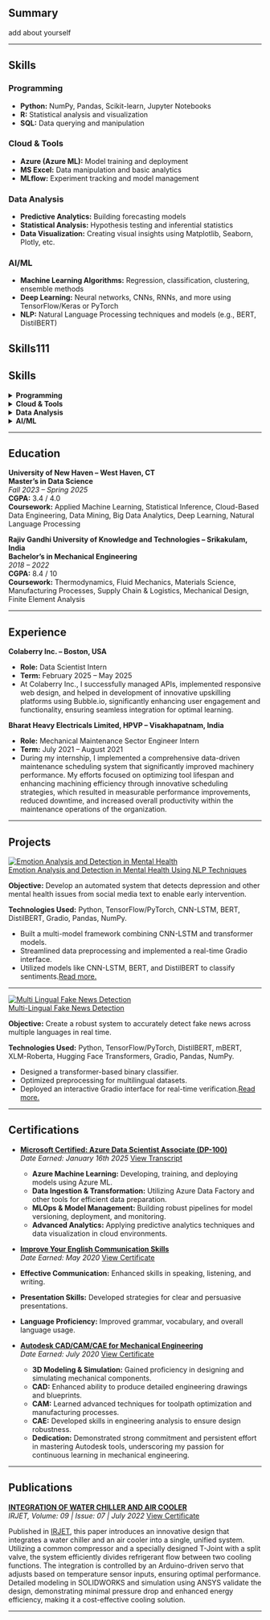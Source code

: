 


## Summary
add about yourself

---

## Skills

### Programming
- **Python:** NumPy, Pandas, Scikit-learn, Jupyter Notebooks  
- **R:** Statistical analysis and visualization  
- **SQL:** Data querying and manipulation

### Cloud & Tools
- **Azure (Azure ML):** Model training and deployment  
- **MS Excel:** Data manipulation and basic analytics  
- **MLflow:** Experiment tracking and model management

### Data Analysis
- **Predictive Analytics:** Building forecasting models  
- **Statistical Analysis:** Hypothesis testing and inferential statistics  
- **Data Visualization:** Creating visual insights using Matplotlib, Seaborn, Plotly, etc.

### AI/ML
- **Machine Learning Algorithms:** Regression, classification, clustering, ensemble methods  
- **Deep Learning:** Neural networks, CNNs, RNNs, and more using TensorFlow/Keras or PyTorch  
- **NLP:** Natural Language Processing techniques and models (e.g., BERT, DistilBERT)

## Skills111

## Skills

<details markdown="1">
<summary><strong>Programming</strong></summary>

### Programming Sub-Skills

<details markdown="1">
<summary>![Python](https://img.shields.io/badge/Python-3670A0?style=for-the-badge&logo=python&logoColor=ffdd54)</summary>

**Python**  
- **Tools Used:** NumPy, Pandas, Scikit-learn, Jupyter Notebooks  
- **Description:** Utilized for data analysis, scripting, and building machine learning models.
  
</details>

<details markdown="1">
<summary>![R](https://img.shields.io/badge/R-276DC3?style=for-the-badge&logo=r&logoColor=white)</summary>

**R**  
- **Tools Used:** RStudio, ggplot2, dplyr  
- **Description:** Employed for statistical analysis and data visualization.
  
</details>

<details markdown="1">
<summary>![SQL](https://img.shields.io/badge/SQL-4479A1?style=for-the-badge&logo=mysql&logoColor=white)</summary>

**SQL**  
- **Tools Used:** MySQL, PostgreSQL, SQLite  
- **Description:** Used for data querying, manipulation, and database management.
  
</details>

</details>

<details markdown="1">
<summary><strong>Cloud & Tools</strong></summary>

### Cloud & Tools Sub-Skills

<details markdown="1">
<summary>![Azure](https://img.shields.io/badge/Azure-0072C6?style=for-the-badge&logo=microsoftazure&logoColor=white)</summary>

**Azure (Azure ML)**  
- **Tools Used:** Azure Machine Learning Studio, Azure Notebooks  
- **Description:** Applied for scalable model training and deployment on the cloud.
  
</details>

<details markdown="1">
<summary>![MS Excel](https://img.shields.io/badge/Excel-217346?style=for-the-badge&logo=microsoftexcel&logoColor=white)</summary>

**MS Excel**  
- **Tools Used:** Excel formulas, PivotTables, Power Query  
- **Description:** Utilized for data manipulation, quick analytics, and visualization.
  
</details>

<details markdown="1">
<summary>![MLflow](https://img.shields.io/badge/MLflow-05C4EE?style=for-the-badge)</summary>

**MLflow**  
- **Tools Used:** MLflow Tracking, MLflow Models  
- **Description:** Helps manage experiments and track model versions.
  
</details>

</details>

<details markdown="1">
<summary><strong>Data Analysis</strong></summary>

### Data Analysis Sub-Skills

<details markdown="1">
<summary>![Predictive Analytics](https://img.shields.io/badge/Predictive%20Analytics-FF9900?style=for-the-badge)</summary>

**Predictive Analytics**  
- **Tools Used:** Regression models, time series forecasting  
- **Description:** Applied statistical techniques to forecast trends and predict outcomes.
  
</details>

<details markdown="1">
<summary>![Statistical Analysis](https://img.shields.io/badge/Statistical%20Analysis-5851DB?style=for-the-badge)</summary>

**Statistical Analysis**  
- **Tools Used:** Hypothesis testing, inferential statistics  
- **Description:** Conducted rigorous analyses to validate assumptions and derive insights.
  
</details>

<details markdown="1">
<summary>![Data Visualization](https://img.shields.io/badge/Data%20Visualization-F44336?style=for-the-badge)</summary>

**Data Visualization**  
- **Tools Used:** Matplotlib, Seaborn, Plotly, Tableau  
- **Description:** Created impactful visualizations to communicate data insights effectively.
  
</details>

</details>

<details markdown="1">
<summary><strong>AI/ML</strong></summary>

### AI/ML Sub-Skills

<details markdown="1">
<summary>![Machine Learning](https://img.shields.io/badge/Machine%20Learning-FF6F00?style=for-the-badge&logo=tensorflow&logoColor=white)</summary>

**Machine Learning**  
- **Tools Used:** Regression, classification, clustering, ensemble methods  
- **Description:** Developed and fine-tuned ML models for various predictive tasks.
  
</details>

<details markdown="1">
<summary>![Deep Learning](https://img.shields.io/badge/Deep%20Learning-00D8FF?style=for-the-badge&logo=pytorch&logoColor=white)</summary>

**Deep Learning**  
- **Tools Used:** CNNs, RNNs, Transformers using TensorFlow, Keras, PyTorch  
- **Description:** Built deep neural networks to solve complex problems in vision, NLP, and beyond.
  
</details>

<details markdown="1">
<summary>![NLP](https://img.shields.io/badge/NLP-FF6F61?style=for-the-badge)</summary>

**NLP**  
- **Tools Used:** BERT, DistilBERT, spaCy, NLTK  
- **Description:** Applied natural language processing techniques for text analysis and sentiment classification.
  
</details>

</details>


---

## Education

**University of New Haven – West Haven, CT**<br>
**Master’s in Data Science**  
*Fall 2023 – Spring 2025*  
**CGPA:** 3.4 / 4.0<br>
**Coursework:** Applied Machine Learning, Statistical Inference, Cloud-Based Data Engineering, Data Mining, Big Data Analytics, Deep Learning, Natural Language Processing


**Rajiv Gandhi University of Knowledge and Technologies – Srikakulam, India**<br>
**Bachelor’s in Mechanical Engineering**  
*2018 – 2022*  
**CGPA:** 8.4 / 10<br>
**Coursework:** Thermodynamics, Fluid Mechanics, Materials Science, Manufacturing Processes, Supply Chain & Logistics, Mechanical Design, Finite Element Analysis

---
## Experience

**Colaberry Inc. – Boston, USA**<br>
- **Role:** Data Scientist Intern  
- **Term:** February 2025 – May 2025   
- At Colaberry Inc., I successfully managed APIs, implemented responsive web design, and helped in development of innovative upskilling platforms using Bubble.io, significantly enhancing user engagement and functionality, ensuring seamless integration for optimal learning.

**Bharat Heavy Electricals Limited, HPVP – Visakhapatnam, India**<br>
- **Role:** Mechanical Maintenance Sector Engineer Intern  
- **Term:** July 2021 – August 2021
- During my internship, I implemented a comprehensive data-driven maintenance scheduling system that significantly improved machinery performance. My efforts focused on optimizing tool lifespan and enhancing machining efficiency through innovative scheduling strategies, which resulted in measurable performance improvements, reduced downtime, and increased overall productivity within the maintenance operations of the organization.

---

## Projects 
 
<div class="project-card">
  <!-- Clickable Thumbnail -->
  <a href="{{ '/each-project/emotion-analysis-and-detection-in-mental-health-using-nlp-techniques/' | relative_url }}">
    <img 
      class="project-thumbnail"
      src="{{ '/assets/NLP.jpeg' | relative_url }}"
      alt="Emotion Analysis and Detection in Mental Health"
    />
  </a>

  <!-- Project Details -->
  <div class="project-details">
    <!-- Clickable Title -->
    <a 
      class="project-title"
      href="{{ '/each-project/emotion-analysis-and-detection-in-mental-health-using-nlp-techniques/' | relative_url }}"
    >
      Emotion Analysis and Detection in Mental Health Using NLP Techniques
    </a>
    <p><strong>Objective:</strong> Develop an automated system that detects depression and other mental health issues from social media text to enable early intervention.</p>
    <p><strong>Technologies Used:</strong> Python, TensorFlow/PyTorch, CNN-LSTM, BERT, DistilBERT, Gradio, Pandas, NumPy.</p>
    <ul>
      <li>Built a multi-model framework combining CNN-LSTM and transformer models.</li>
      <li>Streamlined data preprocessing and implemented a real-time Gradio interface.</li>
      <li>Utilized models like CNN-LSTM, BERT, and DistilBERT to classify sentiments.<a href="{{ '/each-project/emotion-analysis-and-detection-in-mental-health-using-nlp-techniques/' | relative_url }}">Read more.</a></li>
    </ul>
  </div>
</div>

---
<div class="project-card">
  <!-- Clickable Thumbnail -->
  <a class="project-link" href="{{ '/each-project/Multi-Lingual-Fake-News-Detection.html' | relative_url }}">
    <img class="project-thumbnail" src="{{ '/assets/Fake-news-detection.png' | relative_url }}" alt="Multi Lingual Fake News Detection">
  </a>

  <!-- Project Details -->
  <div class="project-details">
    <!-- Clickable Title -->
    <a class="project-link project-title" href="{{ '/each-project/Multi-Lingual-Fake-News-Detection.html' | relative_url }}">
      Multi-Lingual Fake News Detection
    </a>
    <p><strong>Objective:</strong> Create a robust system to accurately detect fake news across multiple languages in real time.</p>
    <p><strong>Technologies Used:</strong> Python, TensorFlow/PyTorch, DistilBERT, mBERT, XLM-Roberta, Hugging Face Transformers, Gradio, Pandas, NumPy.</p>
    <ul>
      <li>Designed a transformer-based binary classifier.</li>
      <li>Optimized preprocessing for multilingual datasets.</li>
      <li>Deployed an interactive Gradio interface for real-time verification.<a href="{{ '/each-project/Multi-Lingual-Fake-News-Detection.html' | relative_url }}">Read more.</a></li>
    </ul>
  </div>
</div>

----
## Certifications

- [**Microsoft Certified: Azure Data Scientist Associate (DP-100)**](assets/DP-100-Certificate.pdf)<br>
  *Date Earned: January 16th 2025*  [View Transcript](assets/DP-100-Transcript.pdf)
  - **Azure Machine Learning:** Developing, training, and deploying models using Azure ML.
  - **Data Ingestion & Transformation:** Utilizing Azure Data Factory and other tools for efficient data preparation.
  - **MLOps & Model Management:** Building robust pipelines for model versioning, deployment, and monitoring.
  - **Advanced Analytics:** Applying predictive analytics techniques and data visualization in cloud environments.
 
 - [**Improve Your English Communication Skills**](https://www.coursera.org/account/accomplishments/specialization/2K8EBU7QU3M6)<br>
  *Date Earned: May 2020*  [View Certificate](assets/Coursera-Communication.pdf)
  - **Effective Communication:** Enhanced skills in speaking, listening, and writing.
  - **Presentation Skills:** Developed strategies for clear and persuasive presentations.
  - **Language Proficiency:** Improved grammar, vocabulary, and overall language usage.

- [**Autodesk CAD/CAM/CAE for Mechanical Engineering**](https://coursera.org/verify/specialization/JWBRCATX4CPZ)<br>
  *Date Earned: July 2020*  [View Certificate](assets/Coursera-AutoDesk.pdf)
  - **3D Modeling & Simulation:** Gained proficiency in designing and simulating mechanical components.
  - **CAD:** Enhanced ability to produce detailed engineering drawings and blueprints.
  - **CAM:** Learned advanced techniques for toolpath optimization and manufacturing processes.
  - **CAE:** Developed skills in engineering analysis to ensure design robustness.
  - **Dedication:** Demonstrated strong commitment and persistent effort in mastering Autodesk tools, underscoring my passion for continuous learning in mechanical engineering.

---

## Publications

[**INTEGRATION OF WATER CHILLER AND AIR COOLER**](https://www.irjet.net/archives/V9/i7/IRJET-V9I7250.pdf)<br>
*IRJET, Volume: 09 | Issue: 07 | July 2022*  [View Certificate](assets/IRJET-Ganga-Vamsik.jpg)

Published in [IRJET](https://www.irjet.net/), this paper introduces an innovative design that integrates a water chiller and an air cooler into a single, unified system. Utilizing a common compressor and a specially designed T-Joint with a split valve, the system efficiently divides refrigerant flow between two cooling functions. The integration is controlled by an Arduino-driven servo that adjusts based on temperature sensor inputs, ensuring optimal performance. Detailed modeling in SOLIDWORKS and simulation using ANSYS validate the design, demonstrating minimal pressure drop and enhanced energy efficiency, making it a cost-effective cooling solution.


---



